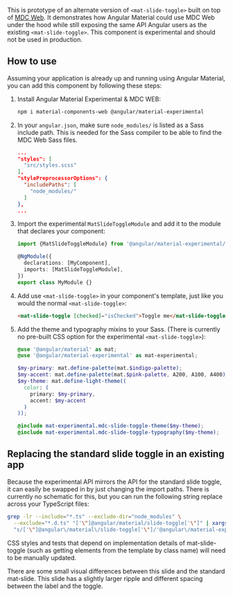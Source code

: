 This is prototype of an alternate version of `<mat-slide-toggle>` built on top of
[MDC Web](https://github.com/material-components/material-components-web). It demonstrates how
Angular Material could use MDC Web under the hood while still exposing the same API Angular users as
the existing `<mat-slide-toggle>`. This component is experimental and should not be used in production.

## How to use
Assuming your application is already up and running using Angular Material, you can add this
component by following these steps:

1. Install Angular Material Experimental & MDC WEB:

   ```bash
   npm i material-components-web @angular/material-experimental
   ```

2. In your `angular.json`, make sure `node_modules/` is listed as a Sass include path. This is
   needed for the Sass compiler to be able to find the MDC Web Sass files.

   ```json
   ...
   "styles": [
     "src/styles.scss"
   ],
   "stylePreprocessorOptions": {
     "includePaths": [
       "node_modules/"
     ]
   },
   ...
   ```

3. Import the experimental `MatSlideToggleModule` and add it to the module that declares your
   component:

   ```ts
   import {MatSlideToggleModule} from '@angular/material-experimental/mdc-slide-toggle';

   @NgModule({
     declarations: [MyComponent],
     imports: [MatSlideToggleModule],
   })
   export class MyModule {}
   ```

4. Add use `<mat-slide-toggle>` in your component's template, just like you would the normal
   `<mat-slide-toggle>`:

   ```html
   <mat-slide-toggle [checked]="isChecked">Toggle me</mat-slide-toggle>
   ```

5. Add the theme and typography mixins to your Sass. (There is currently no pre-built CSS option for
   the experimental `<mat-slide-toggle>`):

   ```scss
   @use '@angular/material' as mat;
   @use '@angular/material-experimental' as mat-experimental;

   $my-primary: mat.define-palette(mat.$indigo-palette);
   $my-accent: mat.define-palette(mat.$pink-palette, A200, A100, A400);
   $my-theme: mat.define-light-theme((
     color: (
       primary: $my-primary,
       accent: $my-accent
     )
   ));

   @include mat-experimental.mdc-slide-toggle-theme($my-theme);
   @include mat-experimental.mdc-slide-toggle-typography($my-theme);
   ```

## Replacing the standard slide toggle in an existing app
Because the experimental API mirrors the API for the standard slide toggle, it can easily be swapped
in by just changing the import paths. There is currently no schematic for this, but you can run the
following string replace across your TypeScript files:

```bash
grep -lr --include="*.ts" --exclude-dir="node_modules" \
  --exclude="*.d.ts" "['\"]@angular/material/slide-toggle['\"]" | xargs sed -i \
  "s/['\"]@angular\/material\/slide-toggle['\"]/'@angular\/material-experimental\/mdc-slide-toggle'/g"
```

CSS styles and tests that depend on implementation details of mat-slide-toggle (such as getting
elements from the template by class name) will need to be manually updated.

There are some small visual differences between this slide and the standard mat-slide. This
slide has a slightly larger ripple and different spacing between the label and the toggle.
